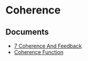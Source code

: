 # Coherence

## Documents

- [7 Coherence And Feedback](07-7-coherence-and-feedback.md)
- [Coherence Function](89-coherence-function.md)
